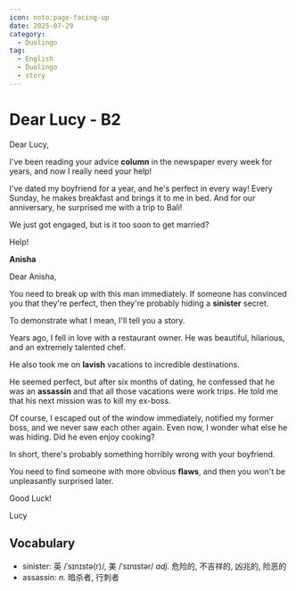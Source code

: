 ```yaml
---
icon: noto:page-facing-up
date: 2025-07-29
category:
  - Duolingo
tag:
  - English
  - Duolingo
  - story
---
```


# Dear Lucy - B2

Dear Lucy,

I've been reading your advice **column** in the newspaper every week for years, and now I really need your help!

I've dated my boyfriend for a year, and he's perfect in every way! Every Sunday, he makes breakfast and brings it to me in bed. And for our anniversary, he surprised me with a trip to Bali!

We just got engaged, but is it too soon to get married?

Help!

**Anisha**

Dear Anisha,

You need to break up with this man immediately. If someone has convinced you that they're perfect, then they're probably hiding a **sinister** secret.

To demonstrate what I mean, I'll tell you a story.

Years ago, I fell in love with a restaurant owner. He was beautiful, hilarious, and an extremely talented chef.

He also took me on **lavish** vacations to incredible destinations.

He seemed perfect, but after six months of dating, he confessed that he was an **assassin** and that all those vacations were work trips. He told me that his next mission was to kill my ex-boss.

Of course, I escaped out of the window immediately, notified my former boss, and we never saw each other again. Even now, I wonder what else he was hiding. Did he even enjoy cooking?

In short, there's probably something horribly wrong with your boyfriend.

You need to find someone with more obvious **flaws**, and then you won't be unpleasantly surprised later.

Good Luck!

Lucy

## Vocabulary

- sinister: 英 /ˈsɪnɪstə(r)/, 美 /ˈsɪnɪstər/ _adj._ 危险的, 不吉祥的, 凶兆的, 险恶的
- assassin: _n._ 暗杀者, 行刺者

